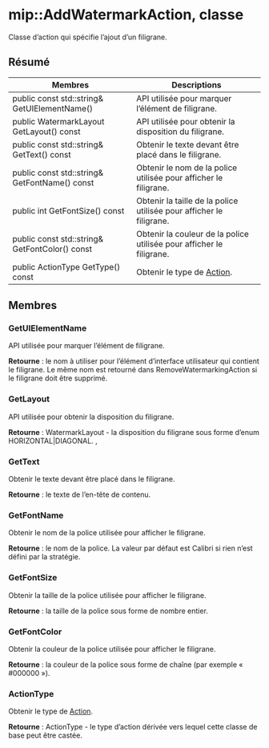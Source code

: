 # <a name="class-mipaddwatermarkaction"></a>mip::AddWatermarkAction, classe 
Classe d’action qui spécifie l’ajout d’un filigrane.
  
## <a name="summary"></a>Résumé
 Membres                        | Descriptions                                
--------------------------------|---------------------------------------------
 public const std::string& GetUIElementName()  |  API utilisée pour marquer l’élément de filigrane.
 public WatermarkLayout GetLayout() const  |  API utilisée pour obtenir la disposition du filigrane.
 public const std::string& GetText() const  |  Obtenir le texte devant être placé dans le filigrane.
 public const std::string& GetFontName() const  |  Obtenir le nom de la police utilisée pour afficher le filigrane.
 public int GetFontSize() const  |  Obtenir la taille de la police utilisée pour afficher le filigrane.
 public const std::string& GetFontColor() const  |  Obtenir la couleur de la police utilisée pour afficher le filigrane.
 public ActionType GetType() const  |  Obtenir le type de [Action](class_mip_action.md).
  
## <a name="members"></a>Membres
  
### <a name="getuielementname"></a>GetUIElementName
API utilisée pour marquer l’élément de filigrane.

  
**Retourne** : le nom à utiliser pour l’élément d’interface utilisateur qui contient le filigrane. Le même nom est retourné dans RemoveWatermarkingAction si le filigrane doit être supprimé.
  
### <a name="getlayout"></a>GetLayout
API utilisée pour obtenir la disposition du filigrane.

  
**Retourne** : WatermarkLayout - la disposition du filigrane sous forme d’enum HORIZONTAL|DIAGONAL. ,
  
### <a name="gettext"></a>GetText
Obtenir le texte devant être placé dans le filigrane.

  
**Retourne** : le texte de l’en-tête de contenu.
  
### <a name="getfontname"></a>GetFontName
Obtenir le nom de la police utilisée pour afficher le filigrane.

  
**Retourne** : le nom de la police. La valeur par défaut est Calibri si rien n’est défini par la stratégie.
  
### <a name="getfontsize"></a>GetFontSize
Obtenir la taille de la police utilisée pour afficher le filigrane.

  
**Retourne** : la taille de la police sous forme de nombre entier.
  
### <a name="getfontcolor"></a>GetFontColor
Obtenir la couleur de la police utilisée pour afficher le filigrane.

  
**Retourne** : la couleur de la police sous forme de chaîne (par exemple « #000000 »).
  
### <a name="actiontype"></a>ActionType
Obtenir le type de [Action](class_mip_action.md).

  
**Retourne** : ActionType - le type d’action dérivée vers lequel cette classe de base peut être castée.